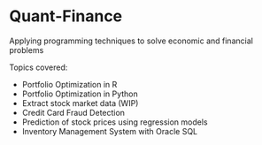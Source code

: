 # Quant-Finance

Applying programming techniques to solve economic and financial problems

Topics covered:
- Portfolio Optimization in R
- Portfolio Optimization in Python
- Extract stock market data (WIP)
- Credit Card Fraud Detection
- Prediction of stock prices using regression models
- Inventory Management System with Oracle SQL
